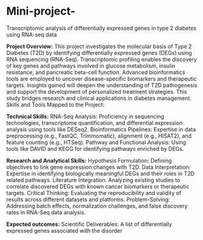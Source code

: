 # Mini-project-
Transcriptomic analysis of differentially expressed genes in type 2 diabetes using RNA-seq data

 **Project Overview:**
This project investigates the molecular basis of Type 2 Diabetes (T2D) by identifying differentially expressed genes (DEGs) using RNA sequencing (RNA-Seq). Transcriptomic profiling enables the discovery of key genes and pathways involved in glucose metabolism, insulin resistance, and pancreatic beta-cell function. Advanced bioinformatics tools are employed to uncover disease-specific biomarkers and therapeutic targets. Insights gained will deepen the understanding of T2D pathogenesis and support the development of personalized treatment strategies. This study bridges research and clinical applications in diabetes management.
Skills and Tools Mapped to the Project:

**Technical Skills:**
RNA-Seq Analysis: Proficiency in sequencing technologies, transcriptome quantification, and differential expression analysis using tools like DESeq2.
Bioinformatics Pipelines: Expertise in data preprocessing (e.g., FastQC, Trimmomatic), alignment (e.g., HISAT2), and feature counting (e.g., HTSeq).
Pathway and Functional Analysis: Using tools like DAVID and KEGG for identifying pathways enriched by DEGs.

 **Research and Analytical Skills:**
Hypothesis Formulation: Defining objectives to link gene expression changes with T2D.
Data Interpretation: Expertise in identifying biologically meaningful DEGs and their roles in T2D related pathways.
Literature Integration: Analyzing existing studies to correlate discovered DEGs with known cancer biomarkers or therapeutic targets.
Critical Thinking: Evaluating the reproducibility and validity of results across different datasets and platforms.
Problem-Solving: Addressing batch effects, normalization challenges, and false discovery rates in RNA-Seq data analysis.

**Expected outcomes:**
Scientific Deliverables:
A list of differentially expressed genes associated with the disorder

